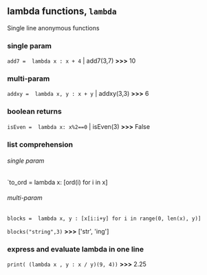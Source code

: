 ## lambda functions, `lambda`
Single line anonymous functions
### single param
`add7 =  lambda x : x + 4` | add7(3,7) __>>>__ 10
### multi-param
`addxy =  lambda x, y : x + y` |  addxy(3,3) __>>>__ 6
### boolean returns
`isEven =  lambda x: x%2==0` | isEven(3) __>>>__ False
### list comprehension
###### single param
`to_ord = lambda x: [ord(i) for i in x]
###### multi-param
`blocks =  lambda x, y : [x[i:i+y] for i in range(0, len(x), y)]`

`blocks("string",3)` __>>>__ ['str', 'ing']
### express and evaluate lambda in one line
`print( (lambda x , y : x / y)(9, 4))` __>>>__ 2.25

